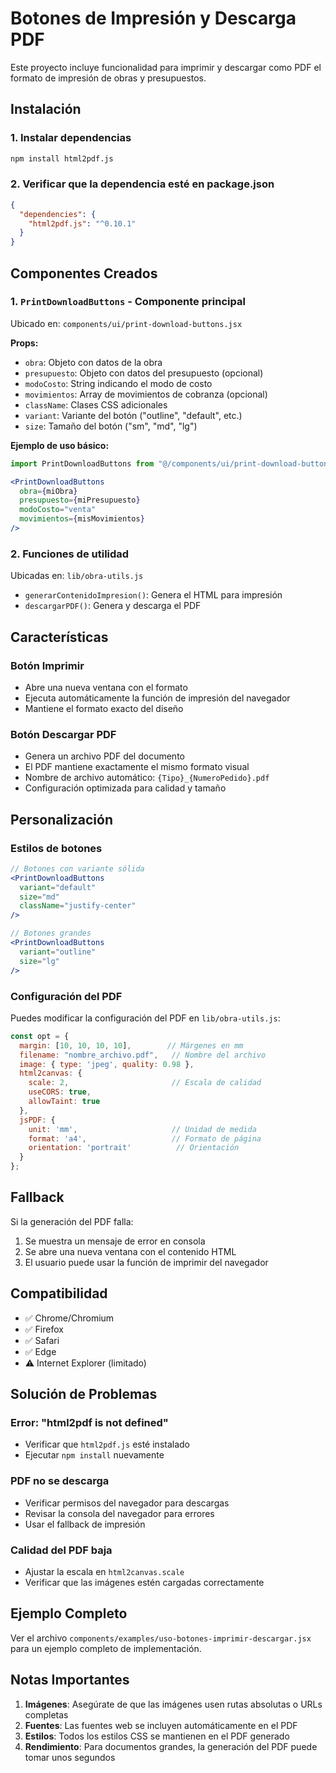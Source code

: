 # Botones de Impresión y Descarga PDF

Este proyecto incluye funcionalidad para imprimir y descargar como PDF el formato de impresión de obras y presupuestos.

## Instalación

### 1. Instalar dependencias

```bash
npm install html2pdf.js
```

### 2. Verificar que la dependencia esté en package.json

```json
{
  "dependencies": {
    "html2pdf.js": "^0.10.1"
  }
}
```

## Componentes Creados

### 1. `PrintDownloadButtons` - Componente principal

Ubicado en: `components/ui/print-download-buttons.jsx`

**Props:**
- `obra`: Objeto con datos de la obra
- `presupuesto`: Objeto con datos del presupuesto (opcional)
- `modoCosto`: String indicando el modo de costo
- `movimientos`: Array de movimientos de cobranza (opcional)
- `className`: Clases CSS adicionales
- `variant`: Variante del botón ("outline", "default", etc.)
- `size`: Tamaño del botón ("sm", "md", "lg")

**Ejemplo de uso básico:**

```jsx
import PrintDownloadButtons from "@/components/ui/print-download-buttons";

<PrintDownloadButtons
  obra={miObra}
  presupuesto={miPresupuesto}
  modoCosto="venta"
  movimientos={misMovimientos}
/>
```

### 2. Funciones de utilidad

Ubicadas en: `lib/obra-utils.js`

- `generarContenidoImpresion()`: Genera el HTML para impresión
- `descargarPDF()`: Genera y descarga el PDF

## Características

### Botón Imprimir
- Abre una nueva ventana con el formato
- Ejecuta automáticamente la función de impresión del navegador
- Mantiene el formato exacto del diseño

### Botón Descargar PDF
- Genera un archivo PDF del documento
- El PDF mantiene exactamente el mismo formato visual
- Nombre de archivo automático: `{Tipo}_{NumeroPedido}.pdf`
- Configuración optimizada para calidad y tamaño

## Personalización

### Estilos de botones
```jsx
// Botones con variante sólida
<PrintDownloadButtons
  variant="default"
  size="md"
  className="justify-center"
/>

// Botones grandes
<PrintDownloadButtons
  variant="outline"
  size="lg"
/>
```

### Configuración del PDF
Puedes modificar la configuración del PDF en `lib/obra-utils.js`:

```javascript
const opt = {
  margin: [10, 10, 10, 10],        // Márgenes en mm
  filename: "nombre_archivo.pdf",   // Nombre del archivo
  image: { type: 'jpeg', quality: 0.98 },
  html2canvas: { 
    scale: 2,                       // Escala de calidad
    useCORS: true,
    allowTaint: true
  },
  jsPDF: { 
    unit: 'mm',                     // Unidad de medida
    format: 'a4',                   // Formato de página
    orientation: 'portrait'          // Orientación
  }
};
```

## Fallback

Si la generación del PDF falla:
1. Se muestra un mensaje de error en consola
2. Se abre una nueva ventana con el contenido HTML
3. El usuario puede usar la función de imprimir del navegador

## Compatibilidad

- ✅ Chrome/Chromium
- ✅ Firefox
- ✅ Safari
- ✅ Edge
- ⚠️ Internet Explorer (limitado)

## Solución de Problemas

### Error: "html2pdf is not defined"
- Verificar que `html2pdf.js` esté instalado
- Ejecutar `npm install` nuevamente

### PDF no se descarga
- Verificar permisos del navegador para descargas
- Revisar la consola del navegador para errores
- Usar el fallback de impresión

### Calidad del PDF baja
- Ajustar la escala en `html2canvas.scale`
- Verificar que las imágenes estén cargadas correctamente

## Ejemplo Completo

Ver el archivo `components/examples/uso-botones-imprimir-descargar.jsx` para un ejemplo completo de implementación.

## Notas Importantes

1. **Imágenes**: Asegúrate de que las imágenes usen rutas absolutas o URLs completas
2. **Fuentes**: Las fuentes web se incluyen automáticamente en el PDF
3. **Estilos**: Todos los estilos CSS se mantienen en el PDF generado
4. **Rendimiento**: Para documentos grandes, la generación del PDF puede tomar unos segundos

